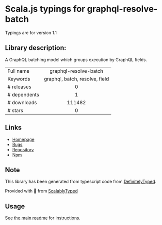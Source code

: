 
# Scala.js typings for graphql-resolve-batch

Typings are for version 1.1

## Library description:
A GraphQL batching model which groups execution by GraphQL fields.

|                    |                 |
| ------------------ | :-------------: |
| Full name          | graphql-resolve-batch |
| Keywords           | graphql, batch, resolve, field |
| # releases         | 0 |
| # dependents       | 1 |
| # downloads        | 111482 |
| # stars            | 0 |

## Links
- [Homepage](https://github.com/calebmer/graphql-resolve-batch#readme)
- [Bugs](https://github.com/calebmer/graphql-resolve-batch/issues)
- [Repository](https://github.com/calebmer/graphql-resolve-batch)
- [Npm](https://www.npmjs.com/package/graphql-resolve-batch)
    


## Note
This library has been generated from typescript code from [DefinitelyTyped](https://definitelytyped.org).

Provided with :purple_heart: from [ScalablyTyped](https://github.com/oyvindberg/ScalablyTyped)

## Usage
See [the main readme](../../readme.md) for instructions.


